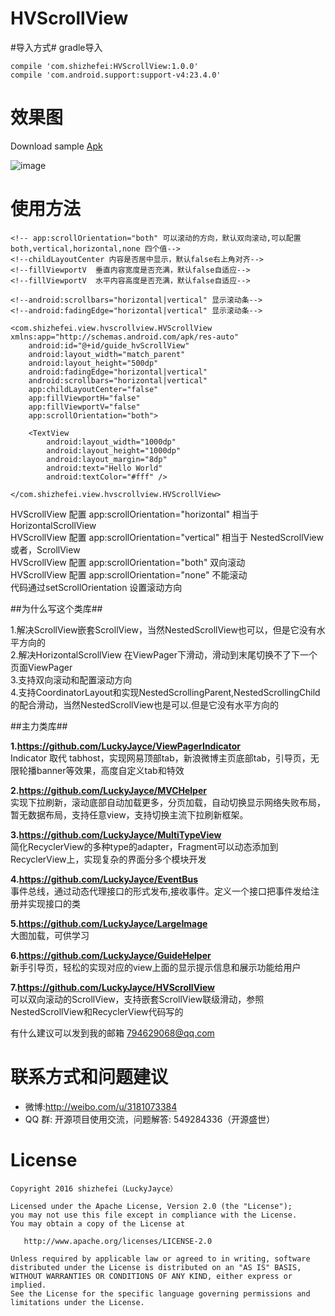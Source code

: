 HVScrollView
==================  

#导入方式#
  gradle导入      

    compile 'com.shizhefei:HVScrollView:1.0.0'  
    compile 'com.android.support:support-v4:23.4.0'  
# 效果图 # 

Download sample [Apk](https://github.com/LuckyJayce/HVScrollView/blob/master/raw/HVScrollView.apk?raw=true)   

![image](https://github.com/LuckyJayce/HVScrollView/blob/master/raw/HVScrollView.gif)

# 使用方法 # 

    <!-- app:scrollOrientation="both" 可以滚动的方向，默认双向滚动,可以配置both,vertical,horizontal,none 四个值-->
    <!--childLayoutCenter 内容是否居中显示，默认false右上角对齐-->
    <!--fillViewportV  垂直内容宽度是否充满，默认false自适应-->
    <!--fillViewportV  水平内容高度是否充满，默认false自适应-->

    <!--android:scrollbars="horizontal|vertical" 显示滚动条-->
    <!--android:fadingEdge="horizontal|vertical" 显示滚动条-->

    <com.shizhefei.view.hvscrollview.HVScrollView xmlns:app="http://schemas.android.com/apk/res-auto"
        android:id="@+id/guide_hvScrollView"
        android:layout_width="match_parent"
        android:layout_height="500dp"
        android:fadingEdge="horizontal|vertical"
        android:scrollbars="horizontal|vertical"
        app:childLayoutCenter="false"
        app:fillViewportH="false"
        app:fillViewportV="false"
        app:scrollOrientation="both">

        <TextView
            android:layout_width="1000dp"
            android:layout_height="1000dp"
            android:layout_margin="8dp"
            android:text="Hello World"
            android:textColor="#fff" />

    </com.shizhefei.view.hvscrollview.HVScrollView>

HVScrollView 配置 app:scrollOrientation="horizontal"  相当于 HorizontalScrollView  
HVScrollView 配置 app:scrollOrientation="vertical"  相当于 NestedScrollView 或者，ScrollView  
HVScrollView 配置 app:scrollOrientation="both" 双向滚动  
HVScrollView 配置 app:scrollOrientation="none" 不能滚动  
代码通过setScrollOrientation 设置滚动方向

##为什么写这个类库##

1.解决ScrollView嵌套ScrollView，当然NestedScrollView也可以，但是它没有水平方向的  
2.解决HorizontalScrollView 在ViewPager下滑动，滑动到末尾切换不了下一个页面ViewPager  
3.支持双向滚动和配置滚动方向  
4.支持CoordinatorLayout和实现NestedScrollingParent,NestedScrollingChild的配合滑动，当然NestedScrollView也是可以.但是它没有水平方向的  

##主力类库##

**1.https://github.com/LuckyJayce/ViewPagerIndicator**  
Indicator 取代 tabhost，实现网易顶部tab，新浪微博主页底部tab，引导页，无限轮播banner等效果，高度自定义tab和特效

**2.https://github.com/LuckyJayce/MVCHelper**  
实现下拉刷新，滚动底部自动加载更多，分页加载，自动切换显示网络失败布局，暂无数据布局，支持任意view，支持切换主流下拉刷新框架。

**3.https://github.com/LuckyJayce/MultiTypeView**  
简化RecyclerView的多种type的adapter，Fragment可以动态添加到RecyclerView上，实现复杂的界面分多个模块开发

**4.https://github.com/LuckyJayce/EventBus**  
事件总线，通过动态代理接口的形式发布,接收事件。定义一个接口把事件发给注册并实现接口的类

**5.https://github.com/LuckyJayce/LargeImage**  
大图加载，可供学习

**6.https://github.com/LuckyJayce/GuideHelper**    
新手引导页，轻松的实现对应的view上面的显示提示信息和展示功能给用户  

**7.https://github.com/LuckyJayce/HVScrollView**    
可以双向滚动的ScrollView，支持嵌套ScrollView联级滑动，参照NestedScrollView和RecyclerView代码写的

有什么建议可以发到我的邮箱  794629068@qq.com  

# 联系方式和问题建议

* 微博:http://weibo.com/u/3181073384
* QQ 群: 开源项目使用交流，问题解答: 549284336（开源盛世） 

License
=======

    Copyright 2016 shizhefei（LuckyJayce）

    Licensed under the Apache License, Version 2.0 (the "License");
    you may not use this file except in compliance with the License.
    You may obtain a copy of the License at

       http://www.apache.org/licenses/LICENSE-2.0

    Unless required by applicable law or agreed to in writing, software
    distributed under the License is distributed on an "AS IS" BASIS,
    WITHOUT WARRANTIES OR CONDITIONS OF ANY KIND, either express or implied.
    See the License for the specific language governing permissions and
    limitations under the License.
